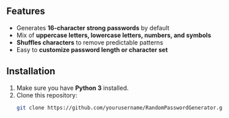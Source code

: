 
## Features

- Generates **16-character strong passwords** by default  
- Mix of **uppercase letters, lowercase letters, numbers, and symbols**  
- **Shuffles characters** to remove predictable patterns  
- Easy to **customize password length or character set**  

## Installation

1. Make sure you have **Python 3** installed.  
2. Clone this repository:  
   ```bash
   git clone https://github.com/yourusername/RandomPasswordGenerator.git
